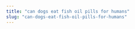 ```yaml
---
title: "can dogs eat fish oil pills for humans"
slug: "can-dogs-eat-fish-oil-pills-for-humans"
---
```


